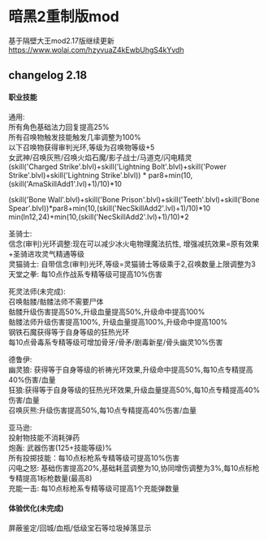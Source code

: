 暗黑2重制版mod
==

基于隔壁大王mod2.17版继续更新
https://www.wolai.com/hzyvuaZ4kEwbUhgS4kYvdh

## changelog 2.18
#### 职业技能

通用:  
所有角色基础法力回复提高25%  
所有召唤物触发技能触发几率调整为100%  
以下召唤物获得审判光环,等级为召唤物等级+5  
女武神/召唤灰熊/召唤火焰石魔/影子战士/马道克/闪电精灵  
(skill('Charged Strike'.blvl)+skill('Lightning Bolt'.blvl)+skill('Power Strike'.blvl)+skill('Lightning Strike'.blvl)) * par8+min(10,(skill('AmaSkillAdd1'.lvl)+1)/10)*10	

(skill('Bone Wall'.blvl)+skill('Bone Prison'.blvl)+skill('Teeth'.blvl)+skill('Bone Spear'.blvl))*par8+min(10,(skill('NecSkillAdd2'.lvl)+1)/10)*10	
min(ln12,24)+min(10,(skill('NecSkillAdd2'.lvl)+1)/10)*2	


圣骑士:  
信念(审判)光环调整:现在可以减少冰火电物理魔法抗性, 增强减抗效果=原有效果+圣骑进攻灵气精通等级  
灵猫骑士: 自带信念(审判)光环,等级=灵猫骑士等级乘于2,召唤数量上限调整为3  
天堂之拳: 每10点作战系专精等级可提高10%伤害  	

死灵法师(未完成):  
召唤骷髅/骷髅法师不需要尸体  
骷髅升级伤害提高50%,升级血量提高50%,升级命中提高100%  
骷髅法师升级伤害提高100%, 升级血量提高100%,升级命中提高100%    
钢铁石魔获得等于自身等级的狂热光环    
每10点骨毒系专精等级可增加骨牙/骨矛/剧毒新星/骨头幽灵10%伤害  
	

德鲁伊:  
幽灵狼: 获得等于自身等级的祈祷光环效果,升级命中提高50%,每10点专精提高40%伤害/血量  
狂狼:获得等于自身等级的狂热光环效果,升级血量提高50%,每10点专精提高40%伤害/血量    
召唤灰熊:升级伤害提高50%,每10点专精提高40%伤害/血量  

亚马逊:  
投射物技能不消耗弹药  
炮轰: 武器伤害(125+技能等级)%   
所有投掷技能：每10点标枪系专精等级可提高10%伤害  
闪电之怒: 基础伤害提高20%,基础耗蓝调整为10,协同增伤调整为3%,每10点标枪专精提高1标枪数量(最高8)  
充能一击: 每10点标枪系专精等级可提高1个充能弹数量  

#### 体验优化(未完成)

屏蔽鉴定/回城/血瓶/低级宝石等垃圾掉落显示
